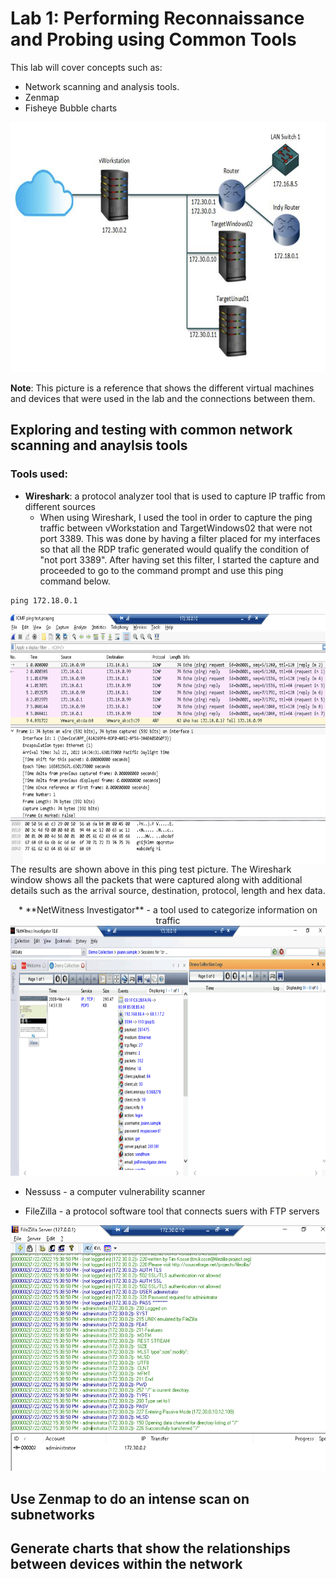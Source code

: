 # Lab 1: Performing Reconnaissance and Probing using Common Tools

This lab will cover concepts such as:


* Network scanning and analysis tools.
* Zenmap
* Fisheye Bubble charts


<p align="center">
<img src = "https://github.com/Ttokkime/Lab-1/blob/main/Lab%201%20Topology.png" width="700" height="400">
</p>
  
**Note**: This picture is a reference that shows the different virtual machines and devices that were used in the lab and the connections between them.


## Exploring and testing with common network scanning and anaylsis tools
### Tools used:
* **Wireshark**: a protocol analyzer tool that is used to capture IP traffic from different sources
   * When using Wireshark, I used the tool in order to capture the ping traffic between vWorkstation and TargetWindows02 that were not port 3389. This was done by having a filter placed for my interfaces so that all the RDP trafic generated would qualify the condition of "not port 3389". After having set this filter, I started the capture and proceeded to go to the command prompt and use this ping command below.

```
ping 172.18.0.1
```

<img src = "https://github.com/Ttokkime/Lab-1/blob/e54321585f72cc90683a5f2ad187b58444c0747f/Ping%20Test.png" align="left" width="700" height="400">
The results are shown above in this ping test picture. The Wireshark window shows all the packets that were captured along with additional details such as the arrival source, destination, protocol, length and hex data.






<p align="center">
* **NetWitness Investigator** - a tool used to categorize information on traffic  
<img src = "https://github.com/Ttokkime/Lab-1/blob/5365ed4500c399194b815bca3e232a7a47a051ea/creditcards.txt%20file%20details.png" width="700" height="400">
</p>
  
* Nessuss - a computer vulnerability scanner




* FileZilla - a protocol software tool that connects suers with FTP servers

![image](https://github.com/Ttokkime/Lab-1/blob/86bae5be59adc3448180dd12c4933f096b3eecd4/FileZilla%20logs.png)

## Use Zenmap to do an intense scan on subnetworks
## Generate charts that show the relationships between devices within the network




